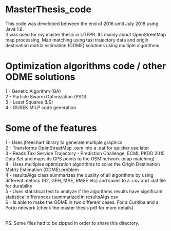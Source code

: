 # MasterThesis_code
 This code was developed between the end of 2016 until July 2018 using Java 1.8.<br>
 It was used for my master thesis in UTFPR. Its mainly about OpenStreetMap map processing, Map matching using taxi trajectory data and origin destination matriz estimation (ODME) solutions using multiple algorithms.
 
 # Optimization algorithms code / other ODME solutions
 1 - Genetic Algorithm (GA)<br>
 2 - Particle Swarm Optimization (PSO)<br>
 3 - Least Squares (LS)<br>
 4 - GUSEK MILP code generation<br>
 
 # Some of the features
 1 - Uses jfreechart library to generate multiple graphics<br>
 2 - Transforms OpenStreetMap .osm into a .dat for quicker use later<br>
 3 - Reads Taxi Service Trajectory - Prediction Challenge, ECML PKDD 2015 Data Set and maps its GPS points to the OSM network (map matching)<br>
 4 - Uses multiples optimization algorithms to solve the Origin Destination Matriz Estimation (ODME) problem<br>
 4 - resultsAlgs class summarizes the quality of all algorithms by using different metrics (R2, GEH, MAE, RMSE etc) and saves to a .csv and .dat file for durability<br>
 5 - Uses statistical test to analyze if the algorithms results have significant statistical differences (summarized in resultsAlgs.csv<br>
 6 - Is able to make the ODME in two different cases: For a Curitiba and a Porto network (check the master thesis pdf for more details)<br>
<br>

PS. Some files had to be zipped in order to share this directory.